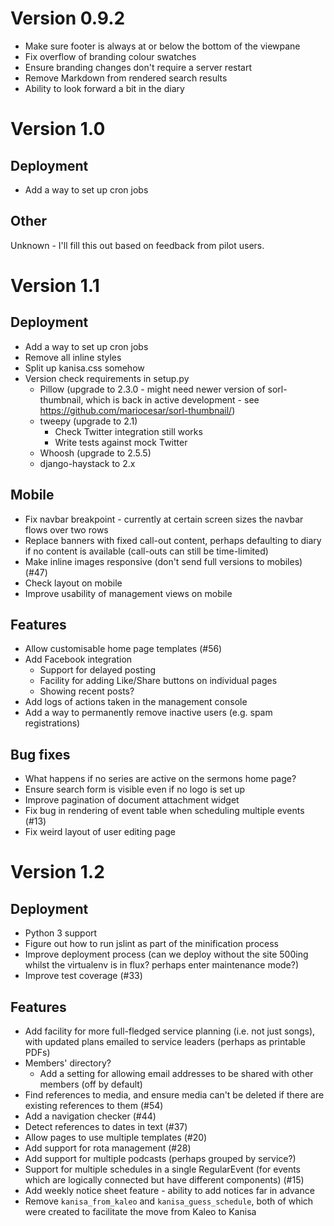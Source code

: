 Version 0.9.2
=============

- Make sure footer is always at or below the bottom of the viewpane
- Fix overflow of branding colour swatches
- Ensure branding changes don't require a server restart
- Remove Markdown from rendered search results
- Ability to look forward a bit in the diary

Version 1.0
===========

Deployment
----------

- Add a way to set up cron jobs

Other
-----

Unknown - I'll fill this out based on feedback from pilot users.

Version 1.1
===========

Deployment
----------

- Add a way to set up cron jobs
- Remove all inline styles
- Split up kanisa.css somehow
- Version check requirements in setup.py
  - Pillow (upgrade to 2.3.0 - might need newer version of
    sorl-thumbnail, which is back in active development - see
    https://github.com/mariocesar/sorl-thumbnail/)
  - tweepy (upgrade to 2.1)
    - Check Twitter integration still works
    - Write tests against mock Twitter
  - Whoosh (upgrade to 2.5.5)
  - django-haystack to 2.x

Mobile
------

- Fix navbar breakpoint - currently at certain screen sizes the navbar
  flows over two rows
- Replace banners with fixed call-out content, perhaps defaulting to
  diary if no content is available (call-outs can still be
  time-limited)
- Make inline images responsive (don't send full versions to mobiles)
  (#47)
- Check layout on mobile
- Improve usability of management views on mobile

Features
--------

- Allow customisable home page templates (#56)
- Add Facebook integration
  - Support for delayed posting
  - Facility for adding Like/Share buttons on individual pages
  - Showing recent posts?
- Add logs of actions taken in the management console
- Add a way to permanently remove inactive users (e.g. spam
  registrations)

Bug fixes
---------

- What happens if no series are active on the sermons home page?
- Ensure search form is visible even if no logo is set up
- Improve pagination of document attachment widget
- Fix bug in rendering of event table when scheduling multiple events
  (#13)
- Fix weird layout of user editing page

Version 1.2
===========

Deployment
----------

- Python 3 support
- Figure out how to run jslint as part of the minification process
- Improve deployment process (can we deploy without the site 500ing
  whilst the virtualenv is in flux? perhaps enter maintenance mode?)
- Improve test coverage (#33)

Features
--------

- Add facility for more full-fledged service planning (i.e. not just
  songs), with updated plans emailed to service leaders (perhaps as
  printable PDFs)
- Members' directory?
  - Add a setting for allowing email addresses to be shared with other
    members (off by default)
- Find references to media, and ensure media can't be deleted if there
  are existing references to them (#54)
- Add a navigation checker (#44)
- Detect references to dates in text (#37)
- Allow pages to use multiple templates (#20)
- Add support for rota management (#28)
- Add support for multiple podcasts (perhaps grouped by service?)
- Support for multiple schedules in a single RegularEvent (for events
  which are logically connected but have different components) (#15)
- Add weekly notice sheet feature - ability to add notices far in
  advance
- Remove `kanisa_from_kaleo` and `kanisa_guess_schedule`, both of
  which were created to facilitate the move from Kaleo to Kanisa
